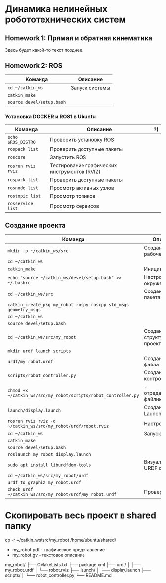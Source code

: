 # Динамика нелинейных робототехнических систем
## Homework 1: Прямая и обратная кинематика
Здесь будет какой-то текст позднее.

## Homework 2: ROS
| Команда  | Описание |
|-------|-----|
|  `cd ~/catkin_ws`  | Запуск системы  |
|  `catkin_make`  |   |
|  `source devel/setup.bash`  |   |
### Установка DOCKER и ROS1 в Ubuntu

| Команда  | Описание |  ?)    |
|-------|-----|-------|
| `echo $ROS_DISTRO` | Проверить установку ROS  |  |
| `rospack list`   | Проверить доступные пакеты  |    |
| `roscore`   | Запустить ROS  |    |
| `rosrun rviz rviz`   | Тестирование графических инструментов (RVIZ)  |    |
| `rospack list`   | Проверить доступные пакеты  |    |
|  `rosnode list`  |  Просмотр активных узлов |    |
|  `rostopic list`  | Просмотр топиков  |    |
|  `rosservice list`  |  Просмотр сервисов |    |

## Создание проекта
| Команда  | Описание |
|-------|-----|
|  `mkdir -p ~/catkin_ws/src`  |  Создание рабочей папки |
|  `cd ~/catkin_ws`  |   |
|  `catkin_make`  | Инициализация  |
|  `echo "source ~/catkin_ws/devel/setup.bash" >> ~/.bashrc`  | Настройка окружения  |
|  `cd ~/catkin_ws/src`  | Создание ROS пакета  |
|  `catkin_create_pkg my_robot rospy roscpp std_msgs geometry_msgs`  |   |
|  `cd ~/catkin_ws`  |   |
|  `source devel/setup.bash`  |   |
|  `cd ~/catkin_ws/src/my_robot`  |  Создание структуры проекта |
|  `mkdir urdf launch scripts`  |   |
|  `urdf/my_robot.urdf`  |  Создание URDF файла |
|  `scripts/robot_controller.py`  |  Создание Python контроллера |
|  `chmod +x ~/catkin_ws/src/my_robot/scripts/robot_controller.py`  | - отредактировать файлик  |
|  `launch/display.launch`  |  Создание Launch файла |
|  `rosrun rviz rviz -d ~/catkin_ws/src/my_robot/urdf/robot.rviz`  | Настройка RVIZ  |
|  `cd ~/catkin_ws`  | Запуск системы  |
|  `catkin_make`  |   |
|  `source devel/setup.bash`  |   |
|  `roslaunch my_robot display.launch`  |   |
|  `sudo apt install liburdfdom-tools`  |  Визуализация URDF структуры |
|  `cd ~/catkin_ws/src/my_robot/urdf`  |   |
|  `urdf_to_graphiz my_robot.urdf`  |   |
|  `check_urdf ~/catkin_ws/src/my_robot/urdf/my_robot.urdf`  | Проверка URDF  |

# Скопировать весь проект в shared папку
cp -r ~/catkin_ws/src/my_robot /home/ubuntu/shared/

- my_robot.pdf - графическое представление
- my_robot.gv - текстовое описание

my_robot/
├── CMakeLists.txt
├── package.xml
├── urdf/
│   ├── my_robot.urdf
│   └── robot.rviz
├── launch/
│   └── display.launch
├── scripts/
│   └── robot_controller.py
└── README.md

